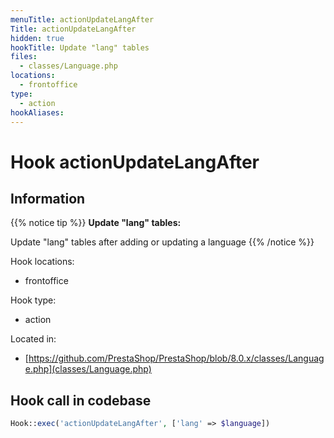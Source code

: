 ```yaml
---
menuTitle: actionUpdateLangAfter
Title: actionUpdateLangAfter
hidden: true
hookTitle: Update "lang" tables
files:
  - classes/Language.php
locations:
  - frontoffice
type:
  - action
hookAliases:
---
```


# Hook actionUpdateLangAfter

## Information

{{% notice tip %}}
**Update "lang" tables:** 

Update "lang" tables after adding or updating a language
{{% /notice %}}

Hook locations: 
  - frontoffice

Hook type: 
  - action

Located in: 
  - [https://github.com/PrestaShop/PrestaShop/blob/8.0.x/classes/Language.php](classes/Language.php)

## Hook call in codebase

```php
Hook::exec('actionUpdateLangAfter', ['lang' => $language])
```